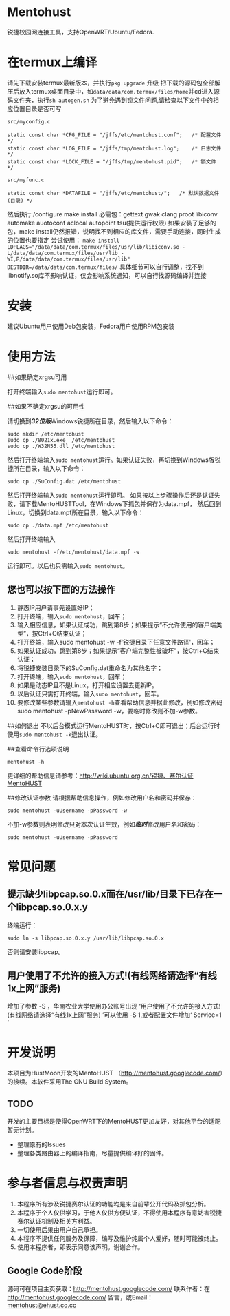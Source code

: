 # Mentohust

锐捷校园网连接工具，支持OpenWRT/Ubuntu/Fedora.

# 在termux上编译

请先下载安装termux最新版本，并执行`pkg upgrade` 升级
把下载的源码包全部解压后放入termux桌面目录中，如`data/data/com.termux/files/home`并cd进入源码文件夹，执行`sh autogen.sh`
为了避免遇到锁文件问题,请检查以下文件中的相应位置目录是否可写
```
src/myconfig.c  
  
static const char *CFG_FILE = "/jffs/etc/mentohust.conf";   /* 配置文件 */  
static const char *LOG_FILE = "/jffs/tmp/mentohust.log";    /* 日志文件 */  
static const char *LOCK_FILE = "/jffs/tmp/mentohust.pid";   /* 锁文件 */  

src/myfunc.c  

static const char *DATAFILE = "/jffs/etc/mentohust/";   /* 默认数据文件(目录) */
```
然后执行./configure
make install
必需包：gettext gwak clang proot libiconv automake auotoconf aclocal autopoint tsu(提供运行权限)
如果安装了足够的包，make install仍然报错，说明找不到相应的库文件，需要手动连接，同时生成的位置也要指定
尝试使用：
`make install LDFLAGS="/data/data/com.termux/files/usr/lib/libiconv.so -L/data/data/com.termux/files/usr/lib -WI,R/data/data/com.termux/files/usr/lib"  DESTDIR=/data/data/com.termux/files/`
具体细节可以自行调整，找不到libnotify.so库不影响认证，仅会影响系统通知，可以自行找源码编译并连接


# 安装
建议Ubuntu用户使用Deb包安装，Fedora用户使用RPM包安装

# 使用方法

##如果确定xrgsu可用

打开终端输入`sudo mentohust`运行即可。

##如果不确定xrgsu的可用性

请切换到***32位版***Windows锐捷所在目录，然后输入以下命令：
```
sudo mkdir /etc/mentohust
sudo cp ./8021x.exe  /etc/mentohust
sudo cp ./W32N55.dll /etc/mentohust
```
然后打开终端输入`sudo mentohust`运行。如果认证失败，再切换到Windows版锐捷所在目录，输入以下命令：
```
sudo cp ./SuConfig.dat /etc/mentohust
```
然后打开终端输入`sudo mentohust`运行即可。
如果按以上步骤操作后还是认证失败，请下载MentoHUSTTool，在Windows下抓包并保存为data.mpf，
然后回到Linux，切换到data.mpf所在目录，输入以下命令：
```
sudo cp ./data.mpf /etc/mentohust
```
然后打开终端输入
```
sudo mentohust -f/etc/mentohust/data.mpf -w
```
运行即可。以后也只需输入`sudo mentohust`。

## 您也可以按下面的方法操作

1. 静态IP用户请事先设置好IP；
2. 打开终端，输入`sudo mentohust`，回车；
3. 输入相应信息，如果认证成功，跳到第8步；如果提示“不允许使用的客户端类型”，按Ctrl+C结束认证；
4. 打开终端，输入sudo mentohust -w -f'锐捷目录下任意文件路径'，回车；
5. 如果认证成功，跳到第8步；如果提示“客户端完整性被破坏”，按Ctrl+C结束认证；
6. 将锐捷安装目录下的SuConfig.dat重命名为其他名字；
7. 打开终端，输入`sudo mentohust`，回车；
8. 如果是动态IP且不是Linux，打开相应设置去更新IP。
9. 以后认证只需打开终端，输入`sudo mentohust`，回车。
10. 要修改某些参数请输入`mentohust -h`查看帮助信息并据此修改，例如修改密码sudo mentohust -pNewPassword -w，要临时修改则不加-w参数。

##如何退出
不以后台模式运行MentoHUST时，按Ctrl+C即可退出；后台运行时使用`sudo mentohust -k`退出认证。

##查看命令行选项说明
```
mentohust -h
```
更详细的帮助信息请参考：http://wiki.ubuntu.org.cn/锐捷、赛尔认证MentoHUST

##修改认证参数
请根据帮助信息操作，例如修改用户名和密码并保存：
```
sudo mentohust -uUsername -pPassword -w
```
不加-w参数则表明修改只对本次认证生效，例如***临时***修改用户名和密码：
```
sudo mentohust -uUsername -pPassword
```

# 常见问题

## 提示缺少libpcap.so.0.x而在/usr/lib/目录下已存在一个libpcap.so.0.x.y

终端运行：
```
sudo ln -s libpcap.so.0.x.y /usr/lib/libpcap.so.0.x
```

否则请安装libpcap。

## 用户使用了不允许的接入方式!(有线网络请选择“有线1x上网”服务)

增加了参数 -S ，华南农业大学使用办公账号出现 ‘用户使用了不允许的接入方式!(有线网络请选择“有线1x上网”服务) ’可以使用 -S 1,或者配置文件增加‘  Service=1 ’


# 开发说明
本项目为HustMoon开发的MentoHUST （<http://mentohust.googlecode.com/>）的接续。本软件采用The GNU Build System。

## TODO

开发的主要目标是使得OpenWRT下的MentoHUST更加友好，对其他平台的适配暂无计划。

* 整理原有的Issues
* 整理各类路由器上的编译指南，尽量提供编译好的固件。

# 参与者信息与权责声明

1. 本程序所有涉及锐捷赛尔认证的功能均是来自前辈公开代码及抓包分析。
2. 本程序于个人仅供学习，于他人仅供方便认证，不得使用本程序有意妨害锐捷赛尔认证机制及相关方利益。
3. 一切使用后果由用户自己承担。
4. 本程序不提供任何服务及保障，编写及维护纯属个人爱好，随时可能被终止。
5. 使用本程序者，即表示同意该声明。谢谢合作。

## Google Code阶段

源码可在项目主页获取：http://mentohust.googlecode.com/
联系作者：在 http://mentohust.googlecode.com/ 留言，或Email： mentohust@ehust.co.cc
